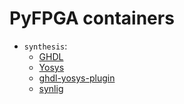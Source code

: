 # PyFPGA containers

* `synthesis`:
  * [GHDL](https://github.com/ghdl/ghdl)
  * [Yosys](https://github.com/YosysHQ/yosys)
  * [ghdl-yosys-plugin](https://github.com/ghdl/ghdl-yosys-plugin)
  * [synlig](https://github.com/chipsalliance/synlig)
